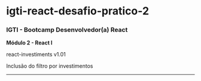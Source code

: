 # igti-react-desafio-pratico-2

### IGTI - Bootcamp Desenvolvedor(a) React

**Módulo 2 - React I**

<p>react-investiments v1.01</p>
<p>Inclusão do filtro por investimentos</p>

<hr/>
